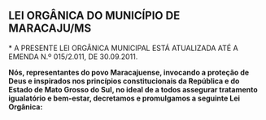 ## LEI ORGÂNICA DO MUNICÍPIO DE MARACAJU/MS


\* A PRESENTE LEI ORGÂNICA MUNICIPAL ESTÁ ATUALIZADA ATÉ A EMENDA N.º 015/2.011, DE 30.09.2011.


**Nós, representantes do povo Maracajuense, invocando a proteção de
Deus e inspirados nos princípios constitucionais da República e do
Estado de Mato Grosso do Sul, no ideal de a todos assegurar tratamento
igualatório e bem-estar, decretamos e promulgamos a seguinte Lei
Orgânica:**